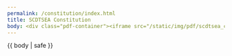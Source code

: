 ```yaml
---
permalink: /constitution/index.html
title: SCDTSEA Constitution
body: <div class="pdf-container"><iframe src="/static/img/pdf/scdtsea_constitution.pdf"></iframe></div>
---
```

{{ body | safe }}
